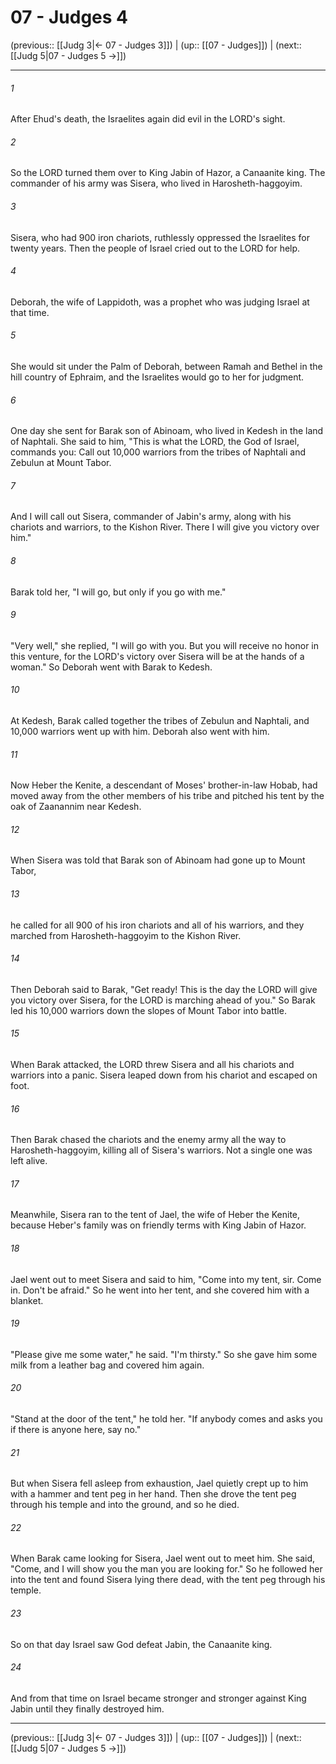 # 07 - Judges 4

(previous:: [[Judg 3|← 07 - Judges 3]]) | (up:: [[07 - Judges]]) | (next:: [[Judg 5|07 - Judges 5 →]])

***


###### 1 
After Ehud's death, the Israelites again did evil in the LORD's sight. 

###### 2 
So the LORD turned them over to King Jabin of Hazor, a Canaanite king. The commander of his army was Sisera, who lived in Harosheth-haggoyim. 

###### 3 
Sisera, who had 900 iron chariots, ruthlessly oppressed the Israelites for twenty years. Then the people of Israel cried out to the LORD for help. 

###### 4 
Deborah, the wife of Lappidoth, was a prophet who was judging Israel at that time. 

###### 5 
She would sit under the Palm of Deborah, between Ramah and Bethel in the hill country of Ephraim, and the Israelites would go to her for judgment. 

###### 6 
One day she sent for Barak son of Abinoam, who lived in Kedesh in the land of Naphtali. She said to him, "This is what the LORD, the God of Israel, commands you: Call out 10,000 warriors from the tribes of Naphtali and Zebulun at Mount Tabor. 

###### 7 
And I will call out Sisera, commander of Jabin's army, along with his chariots and warriors, to the Kishon River. There I will give you victory over him." 

###### 8 
Barak told her, "I will go, but only if you go with me." 

###### 9 
"Very well," she replied, "I will go with you. But you will receive no honor in this venture, for the LORD's victory over Sisera will be at the hands of a woman." So Deborah went with Barak to Kedesh. 

###### 10 
At Kedesh, Barak called together the tribes of Zebulun and Naphtali, and 10,000 warriors went up with him. Deborah also went with him. 

###### 11 
Now Heber the Kenite, a descendant of Moses' brother-in-law Hobab, had moved away from the other members of his tribe and pitched his tent by the oak of Zaanannim near Kedesh. 

###### 12 
When Sisera was told that Barak son of Abinoam had gone up to Mount Tabor, 

###### 13 
he called for all 900 of his iron chariots and all of his warriors, and they marched from Harosheth-haggoyim to the Kishon River. 

###### 14 
Then Deborah said to Barak, "Get ready! This is the day the LORD will give you victory over Sisera, for the LORD is marching ahead of you." So Barak led his 10,000 warriors down the slopes of Mount Tabor into battle. 

###### 15 
When Barak attacked, the LORD threw Sisera and all his chariots and warriors into a panic. Sisera leaped down from his chariot and escaped on foot. 

###### 16 
Then Barak chased the chariots and the enemy army all the way to Harosheth-haggoyim, killing all of Sisera's warriors. Not a single one was left alive. 

###### 17 
Meanwhile, Sisera ran to the tent of Jael, the wife of Heber the Kenite, because Heber's family was on friendly terms with King Jabin of Hazor. 

###### 18 
Jael went out to meet Sisera and said to him, "Come into my tent, sir. Come in. Don't be afraid." So he went into her tent, and she covered him with a blanket. 

###### 19 
"Please give me some water," he said. "I'm thirsty." So she gave him some milk from a leather bag and covered him again. 

###### 20 
"Stand at the door of the tent," he told her. "If anybody comes and asks you if there is anyone here, say no." 

###### 21 
But when Sisera fell asleep from exhaustion, Jael quietly crept up to him with a hammer and tent peg in her hand. Then she drove the tent peg through his temple and into the ground, and so he died. 

###### 22 
When Barak came looking for Sisera, Jael went out to meet him. She said, "Come, and I will show you the man you are looking for." So he followed her into the tent and found Sisera lying there dead, with the tent peg through his temple. 

###### 23 
So on that day Israel saw God defeat Jabin, the Canaanite king. 

###### 24 
And from that time on Israel became stronger and stronger against King Jabin until they finally destroyed him.

***

(previous:: [[Judg 3|← 07 - Judges 3]]) | (up:: [[07 - Judges]]) | (next:: [[Judg 5|07 - Judges 5 →]])
